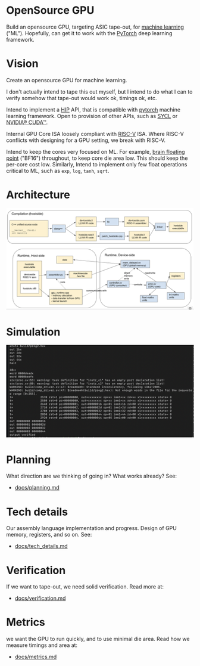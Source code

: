 # OpenSource GPU

Build an opensource GPU, targeting ASIC tape-out, for [machine learning](https://en.wikipedia.org/wiki/Machine_learning)  ("ML"). Hopefully, can get it to work with the [PyTorch](https://pytorch.org) deep learning framework.

# Vision

Create an opensource GPU for machine learning.

I don't actually intend to tape this out myself, but I intend to do what I can to verify somehow that tape-out would work ok, timings ok, etc.

Intend to implement a [HIP](https://github.com/ROCm-Developer-Tools/HIP) API, that is compatible with [pytorch](https://pytorch.org) machine learning framework. Open to provision of other APIs, such as [SYCL](https://www.khronos.org/sycl/) or [NVIDIA® CUDA™](https://developer.nvidia.com/cuda-toolkit).

Internal GPU Core ISA loosely compliant with [RISC-V](https://riscv.org/technical/specifications/) ISA. Where RISC-V conflicts with designing for a GPU setting, we break with RISC-V.

Intend to keep the cores very focused on ML. For example, [brain floating point](https://en.wikipedia.org/wiki/Bfloat16_floating-point_format) ("BF16") throughout, to keep core die area low. This should keep the per-core cost low. Similarly, Intend to implement only few float operations critical to ML, such as `exp`, `log`, `tanh`, `sqrt`.

# Architecture

![Architecture](/docs/img/architecture.png)

# Simulation

<!-- ![toy proc workflow](/docs/img/toy_proc_workflow.png) -->

![Example output](/docs/img/example_output.png)

# Planning

What direction are we thinking of going in? What works already? See:

- [docs/planning.md](docs/planning.md)

# Tech details

Our assembly language implementation and progress. Design of GPU memory, registers, and so on. See:

- [docs/tech_details.md](docs/tech_details.md)

# Verification

If we want to tape-out, we need solid verification. Read more at:

- [docs/verification.md](docs/verification.md)

# Metrics

we want the GPU to run quickly, and to use minimal die area. Read how we measure timings and area at:

- [docs/metrics.md](docs/metrics.md)
